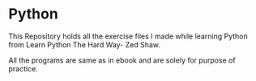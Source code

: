 # Python
This Repository holds all the exercise files I made while learning Python from Learn Python The Hard Way- Zed Shaw.

All the programs are same as in ebook and are solely for purpose of practice.
